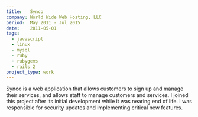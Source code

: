 ```yaml
---
title:   Synco
company: World Wide Web Hosting, LLC
period:  May 2011 - Jul 2015
date:    2011-05-01
tags:
  - javascript
  - linux
  - mysql
  - ruby
  - rubygems
  - rails 2
project_type: work
---
```


Synco is a web application that allows customers to sign up and manage their
services, and allows staff to manage customers and services. I joined this
project after its initial development while it was nearing end of life. I was
responsible for security updates and implementing critical new features.

<!--
**Biggest Challenge:** 

**Biggest Triumph:**
-->
